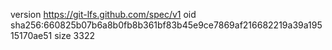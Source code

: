 version https://git-lfs.github.com/spec/v1
oid sha256:660825b07b6a8b0fb8b361bf83b45e9ce7869af216682219a39a19515170ae51
size 3322
